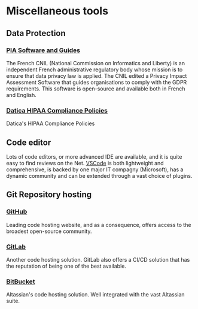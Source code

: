 # Miscellaneous tools

## Data Protection

### [PIA Software and Guides](https://www.cnil.fr/en/privacy-impact-assessment-pia) <Badges user="LINCnil" repo="pia"/>

The French CNIL (National Commission on Informatics and Liberty) is an independent French administrative regulatory body whose mission is to ensure that data privacy law is applied.
The CNIL edited a Privacy Impact Assessment Software that guides organisations to comply with the GDPR requirements.
This software is open-source and available both in French and English.

### [Datica HIPAA Compliance Policies](https://policy.datica.com/) <Badges user="catalyzeio" repo="policies" />

Datica's HIPAA Compliance Policies

## Code editor

Lots of code editors, or more advanced IDE are available, and it is quite easy to find reviews on the Net. [VSCode](https://code.visualstudio.com/) is both lightweight and comprehensive, is backed by one major IT compagny (Microsoft), has a dynamic community and can be extended through a vast choice of plugins.

## Git Repository hosting

### [GitHub](https://github.com/)

Leading code hosting website, and as a consequence, offers access to the broadest open-source community.

### [GitLab](https://gitlab.com/)

Another code hosting solution. GitLab also offers a CI/CD solution that has the reputation of being one of the best available.

### [BitBucket](https://bitbucket.org/)

Altassian's code hosting solution. Well integrated with the vast Altassian suite.
